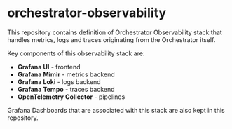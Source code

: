 <!--
SPDX-FileCopyrightText: (C) 2025 Intel Corporation
SPDX-License-Identifier: Apache-2.0
-->

# orchestrator-observability

This repository contains definition of Orchestrator Observability stack that handles metrics, logs and traces originating from the Orchestrator itself.

Key components of this observability stack are:

- **Grafana UI** - frontend
- **Grafana Mimir** - metrics backend
- **Grafana Loki** - logs backend
- **Grafana Tempo** - traces backend
- **OpenTelemetry Collector** - pipelines

Grafana Dashboards that are associated with this stack are also kept in this repository.
